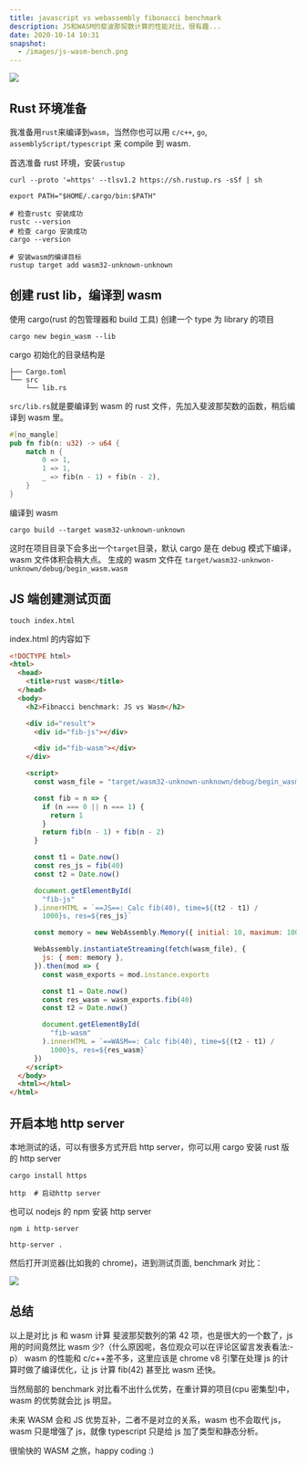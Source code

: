 ```yaml
---
title: javascript vs webassembly fibonacci benchmark
description: JS和WASM的斐波那契数计算的性能对比，很有趣...
date: 2020-10-14 10:31
snapshot:
  - /images/js-wasm-bench.png
---
```


![](/images/js-wasm-bench.png)

## Rust 环境准备

我准备用`rust`来编译到`wasm`，当然你也可以用 `c/c++`, `go`, `assemblyScript/typescript` 来 compile 到 wasm.

首选准备 rust 环境，安装`rustup`

```shell script
curl --proto '=https' --tlsv1.2 https://sh.rustup.rs -sSf | sh

export PATH="$HOME/.cargo/bin:$PATH"

# 检查rustc 安装成功
rustc --version
# 检查 cargo 安装成功
cargo --version

# 安装wasm的编译目标
rustup target add wasm32-unknown-unknown

```

## 创建 rust lib，编译到 wasm

使用 cargo(rust 的包管理器和 build 工具) 创建一个 type 为 library 的项目

```shell script
cargo new begin_wasm --lib
```

cargo 初始化的目录结构是

```
├── Cargo.toml
└── src
    └── lib.rs
```

`src/lib.rs`就是要编译到 wasm 的 rust 文件，先加入斐波那契数的函数，稍后编译到 wasm 里。

```rust
#[no_mangle]
pub fn fib(n: u32) -> u64 {
    match n {
        0 => 1,
        1 => 1,
        _ => fib(n - 1) + fib(n - 2),
    }
}
```

编译到 wasm

```shell script
cargo build --target wasm32-unknown-unknown
```

这时在项目目录下会多出一个`target`目录，默认 cargo 是在 debug 模式下编译，wasm 文件体积会稍大点。
生成的 wasm 文件在 `target/wasm32-unknwon-unknown/debug/begin_wasm.wasm`

## JS 端创建测试页面

```shell script
touch index.html
```

index.html 的内容如下

```html
<!DOCTYPE html>
<html>
  <head>
    <title>rust wasm</title>
  </head>
  <body>
    <h2>Fibnacci benchmark: JS vs Wasm</h2>

    <div id="result">
      <div id="fib-js"></div>

      <div id="fib-wasm"></div>
    </div>

    <script>
      const wasm_file = "target/wasm32-unknown-unknown/debug/begin_wasm.wasm"

      const fib = n => {
        if (n === 0 || n === 1) {
          return 1
        }
        return fib(n - 1) + fib(n - 2)
      }

      const t1 = Date.now()
      const res_js = fib(40)
      const t2 = Date.now()

      document.getElementById(
        "fib-js"
      ).innerHTML = `==JS==: Calc fib(40), time=${(t2 - t1) /
        1000}s, res=${res_js}`

      const memory = new WebAssembly.Memory({ initial: 10, maximum: 100 }) // alloc wasm memory size

      WebAssembly.instantiateStreaming(fetch(wasm_file), {
        js: { mem: memory },
      }).then(mod => {
        const wasm_exports = mod.instance.exports

        const t1 = Date.now()
        const res_wasm = wasm_exports.fib(40)
        const t2 = Date.now()

        document.getElementById(
          "fib-wasm"
        ).innerHTML = `==WASM==: Calc fib(40), time=${(t2 - t1) /
          1000}s, res=${res_wasm}`
      })
    </script>
  </body>
  <html></html>
</html>
```

## 开启本地 http server

本地测试的话，可以有很多方式开启 http server，你可以用 cargo 安装 rust 版的 http server

```shell script
cargo install https

http  # 启动http server
```

也可以 nodejs 的 npm 安装 http server

```shell script
npm i http-server

http-server .
```

然后打开浏览器(比如我的 chrome)，进到测试页面, benchmark 对比：

![](/images/js-wasm-fib.jpg)

## 总结

以上是对比 js 和 wasm 计算 斐波那契数列的第 42 项，也是很大的一个数了，js 用的时间竟然比 wasm 少?（什么原因呢，各位观众可以在评论区留言发表看法:-p）
wasm 的性能和 c/c++差不多，这里应该是 chrome v8 引擎在处理 js 的计算时做了编译优化，让 js 计算 fib(42) 甚至比 wasm 还快。

当然局部的 benchmark 对比看不出什么优势，在重计算的项目(cpu 密集型)中，wasm 的优势就会比 js 明显。

未来 WASM 会和 JS 优势互补，二者不是对立的关系，wasm 也不会取代 js，wasm 只是增强了 js，就像 typescript 只是给 js 加了类型和静态分析。

很愉快的 WASM 之旅，happy coding :)
